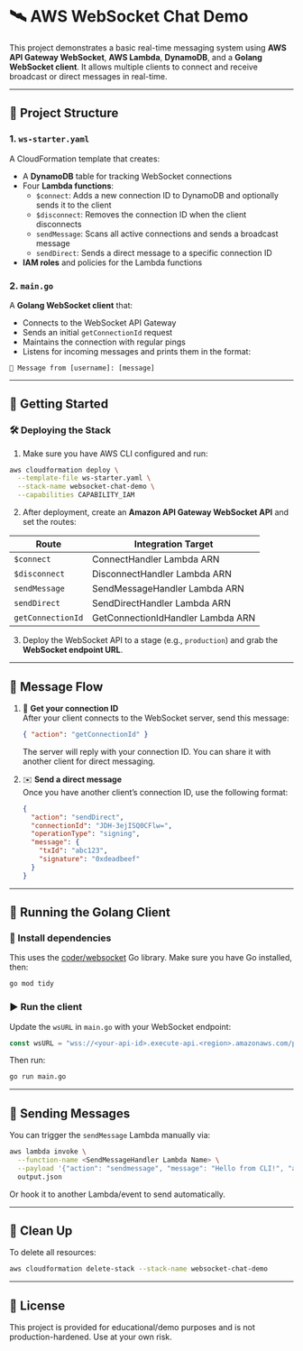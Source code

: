 # 🛰️ AWS WebSocket Chat Demo

This project demonstrates a basic real-time messaging system using **AWS API Gateway WebSocket**, **AWS Lambda**, **DynamoDB**, and a **Golang WebSocket client**. It allows multiple clients to connect and receive broadcast or direct messages in real-time.

---

## 🧱 Project Structure

### 1. `ws-starter.yaml`
A CloudFormation template that creates:

- A **DynamoDB** table for tracking WebSocket connections
- Four **Lambda functions**:
  - `$connect`: Adds a new connection ID to DynamoDB and optionally sends it to the client
  - `$disconnect`: Removes the connection ID when the client disconnects
  - `sendMessage`: Scans all active connections and sends a broadcast message
  - `sendDirect`: Sends a direct message to a specific connection ID
- **IAM roles** and policies for the Lambda functions

### 2. `main.go`
A **Golang WebSocket client** that:
- Connects to the WebSocket API Gateway
- Sends an initial `getConnectionId` request
- Maintains the connection with regular pings
- Listens for incoming messages and prints them in the format:

```
📨 Message from [username]: [message]
```

---

## 🚀 Getting Started

### 🛠 Deploying the Stack

1. Make sure you have AWS CLI configured and run:

```bash
aws cloudformation deploy \
  --template-file ws-starter.yaml \
  --stack-name websocket-chat-demo \
  --capabilities CAPABILITY_IAM
```

2. After deployment, create an **Amazon API Gateway WebSocket API** and set the routes:

| Route             | Integration Target                |
|-------------------|-----------------------------------|
| `$connect`        | ConnectHandler Lambda ARN         |
| `$disconnect`     | DisconnectHandler Lambda ARN      |
| `sendMessage`     | SendMessageHandler Lambda ARN     |
| `sendDirect`      | SendDirectHandler Lambda ARN      |
| `getConnectionId` | GetConnectionIdHandler Lambda ARN |

3. Deploy the WebSocket API to a stage (e.g., `production`) and grab the **WebSocket endpoint URL**.

---

## 🔄 Message Flow

1. 🔎 **Get your connection ID**  
   After your client connects to the WebSocket server, send this message:

   ```json
   { "action": "getConnectionId" }
   ```

   The server will reply with your connection ID. You can share it with another client for direct messaging.

2. ✉️ **Send a direct message**  
   Once you have another client’s connection ID, use the following format:

   ```json
   {
     "action": "sendDirect",
     "connectionId": "JDH-3ejISQ0CFlw=",
     "operationType": "signing",
     "message": {
       "txId": "abc123",
       "signature": "0xdeadbeef"
     }
   }
   ```

---

## 💬 Running the Golang Client

### 🔧 Install dependencies

This uses the [coder/websocket](https://github.com/coder/websocket) Go library. Make sure you have Go installed, then:

```bash
go mod tidy
```

### ▶️ Run the client

Update the `wsURL` in `main.go` with your WebSocket endpoint:

```go
const wsURL = "wss://<your-api-id>.execute-api.<region>.amazonaws.com/production/"
```

Then run:

```bash
go run main.go
```

---

## 📡 Sending Messages

You can trigger the `sendMessage` Lambda manually via:

```bash
aws lambda invoke \
  --function-name <SendMessageHandler Lambda Name> \
  --payload '{"action": "sendmessage", "message": "Hello from CLI!", "apigw_endpoint": "https://<your-api-id>.execute-api.<region>.amazonaws.com/production"}' \
  output.json
```

Or hook it to another Lambda/event to send automatically.

---

## 🧼 Clean Up

To delete all resources:

```bash
aws cloudformation delete-stack --stack-name websocket-chat-demo
```

---

## 📝 License

This project is provided for educational/demo purposes and is not production-hardened. Use at your own risk.
